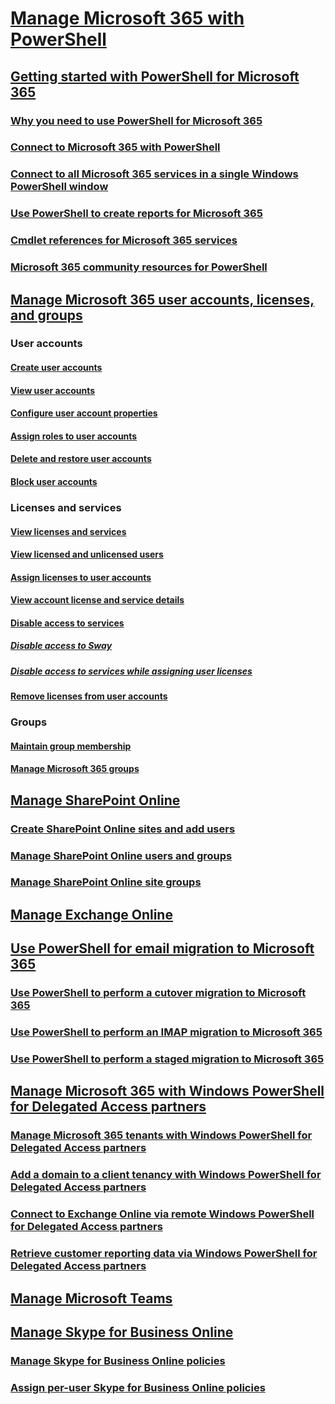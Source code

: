 ﻿
# [Manage Microsoft 365 with PowerShell](manage-office-365-with-office-365-powershell.md)
## [Getting started with PowerShell for Microsoft 365](getting-started-with-office-365-powershell.md)
### [Why you need to use PowerShell for Microsoft 365](why-you-need-to-use-office-365-powershell.md)
### [Connect to Microsoft 365 with PowerShell](connect-to-office-365-powershell.md)
### [Connect to all Microsoft 365 services in a single Windows PowerShell window](connect-to-all-office-365-services-in-a-single-windows-powershell-window.md)
### [Use PowerShell to create reports for Microsoft 365](use-windows-powershell-to-create-reports-in-office-365.md)
### [Cmdlet references for Microsoft 365 services](cmdlet-references-for-office-365-services.md)
### [Microsoft 365 community resources for PowerShell](office-365-powershell-community-resources.md)

## [Manage Microsoft 365 user accounts, licenses, and groups](manage-user-accounts-and-licenses-with-office-365-powershell.md)

### User accounts
#### [Create user accounts](create-user-accounts-with-office-365-powershell.md)
#### [View user accounts](view-user-accounts-with-office-365-powershell.md)
#### [Configure user account properties](configure-user-account-properties-with-office-365-powershell.md)
#### [Assign roles to user accounts](assign-roles-to-user-accounts-with-office-365-powershell.md)
#### [Delete and restore user accounts](delete-and-restore-user-accounts-with-office-365-powershell.md)
#### [Block user accounts](block-user-accounts-with-office-365-powershell.md)

### Licenses and services
#### [View licenses and services](view-licenses-and-services-with-office-365-powershell.md)
#### [View licensed and unlicensed users](view-licensed-and-unlicensed-users-with-office-365-powershell.md)
#### [Assign licenses to user accounts](assign-licenses-to-user-accounts-with-office-365-powershell.md)
#### [View account license and service details](view-account-license-and-service-details-with-office-365-powershell.md)
#### [Disable access to services](disable-access-to-services-with-office-365-powershell.md)
##### [Disable access to Sway](disable-access-to-sway-with-office-365-powershell.md)
##### [Disable access to services while assigning user licenses](disable-access-to-services-while-assigning-user-licenses.md)
#### [Remove licenses from user accounts](remove-licenses-from-user-accounts-with-office-365-powershell.md)

### Groups
#### [Maintain group membership](maintain-group-membership-with-office-365-powershell.md)
#### [Manage Microsoft 365 groups](manage-office-365-groups-with-powershell.md)

## [Manage SharePoint Online](manage-sharepoint-online-with-office-365-powershell.md)
### [Create SharePoint Online sites and add users](create-sharepoint-sites-and-add-users-with-powershell.md)
### [Manage SharePoint Online users and groups](manage-sharepoint-users-and-groups-with-powershell.md)
### [Manage SharePoint Online site groups](manage-sharepoint-site-groups-with-powershell.md)
## [Manage Exchange Online](manage-exchange-online-with-office-365-powershell.md)
## [Use PowerShell for email migration to Microsoft 365](use-powershell-for-email-migration-to-office-365.md)
### [Use PowerShell to perform a cutover migration to Microsoft 365](use-powershell-to-perform-a-cutover-migration-to-office-365.md)
### [Use PowerShell to perform an IMAP migration to Microsoft 365](use-powershell-to-perform-an-imap-migration-to-office-365.md)
### [Use PowerShell to perform a staged migration to Microsoft 365](use-powershell-to-perform-a-staged-migration-to-office-365.md)
## [Manage Microsoft 365 with Windows PowerShell for Delegated Access partners](manage-office-365-with-windows-powershell-for-delegated-access-permissions-dap-p.md)
### [Manage Microsoft 365 tenants with Windows PowerShell for Delegated Access partners](manage-office-365-tenants-with-windows-powershell-for-delegated-access-permissio.md)
### [Add a domain to a client tenancy with Windows PowerShell for Delegated Access partners](add-a-domain-to-a-client-tenancy-with-windows-powershell-for-delegated-access-pe.md)
### [Connect to Exchange Online via remote Windows PowerShell for Delegated Access partners](connect-to-exchange-online-tenants-with-remote-windows-powershell-for-delegated.md)
### [Retrieve customer reporting data via Windows PowerShell for Delegated Access partners](retrieve-customer-tenant-reporting-data-with-windows-powershell-for-delegated-ac.md)
## [Manage Microsoft Teams](manage-microsoft-teams-with-office-365-powershell.md)
## [Manage Skype for Business Online](manage-skype-for-business-online-with-office-365-powershell.md)
### [Manage Skype for Business Online policies](manage-skype-for-business-online-policies-with-office-365-powershell.md)
### [Assign per-user Skype for Business Online policies](assign-per-user-skype-for-business-online-policies-with-office-365-powershell.md)